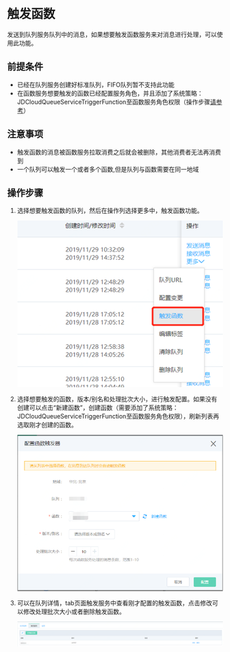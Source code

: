 # 触发函数
  发送到队列服务队列中的消息，如果想要触发函数服务来对消息进行处理，可以使用此功能。
  
## 前提条件

- 已经在队列服务创建好标准队列，FIFO队列暂不支持此功能
- 在函数服务想要触发的函数已经配置服务角色，并且添加了系统策略：JDCloudQueueServiceTriggerFunction至函数服务角色权限（操作步骤[请参考](../../../../../Elastic-Compute/Function-Service/Operation-Guide/invokefunction/triggermanagement/eventsourceservice/JQS-trigger.md)）

## 注意事项

- 触发函数的消息被函数服务拉取消费之后就会被删除，其他消费者无法再消费到
- 一个队列可以触发一个或者多个函数,但是队列与函数需要在同一地域


## 操作步骤
1. 选择想要触发函数的队列，然后在操作列选择更多中，触发函数功能。

   ![触发函数](../../../../../image/Internet-Middleware/Queue-Service/触发函数-01.png)

2. 选择想要触发的函数，版本/别名和处理批次大小，进行触发配置。如果没有创建可以点击“新建函数”，创建函数（需要添加了系统策略：JDCloudQueueServiceTriggerFunction至函数服务角色权限），刷新列表再选取刚才创建的函数。

   ![创建触发器](../../../../../image/Internet-Middleware/Queue-Service/触发函数-02.png)

3. 可以在队列详情，tab页面触发服务中查看刚才配置的触发函数，点击修改可以修改处理批次大小或者删除触发函数。

   
   ![修改和删除](../../../../../image/Internet-Middleware/Queue-Service/触发函数-03.png)




